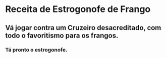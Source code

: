 # Receita de Estrogonofe de Frango

## Vá jogar contra um Cruzeiro desacreditado, com todo o favoritismo para os frangos.

### Tá pronto o estrogonofe.
